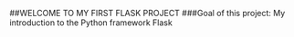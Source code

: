 ##WELCOME TO MY FIRST FLASK PROJECT
###Goal of this project: My introduction to the Python framework Flask
